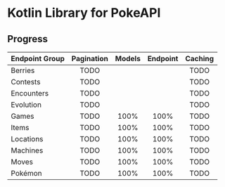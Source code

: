 # Kotlin Library for PokeAPI

## Progress

| Endpoint Group | Pagination | Models | Endpoint | Caching |
|:---------------|:----------:|:------:|:--------:|:-------:|
| Berries        |    TODO    |        |          |  TODO   | 
| Contests       |    TODO    |        |          |  TODO   | 
| Encounters     |    TODO    |        |          |  TODO   | 
| Evolution      |    TODO    |        |          |  TODO   | 
| Games          |    TODO    |  100%  |   100%   |  TODO   | 
| Items          |    TODO    |  100%  |   100%   |  TODO   | 
| Locations      |    TODO    |  100%  |   100%   |  TODO   | 
| Machines       |    TODO    |  100%  |   100%   |  TODO   | 
| Moves          |    TODO    |  100%  |   100%   |  TODO   | 
| Pokémon        |    TODO    |  100%  |   100%   |  TODO   |

